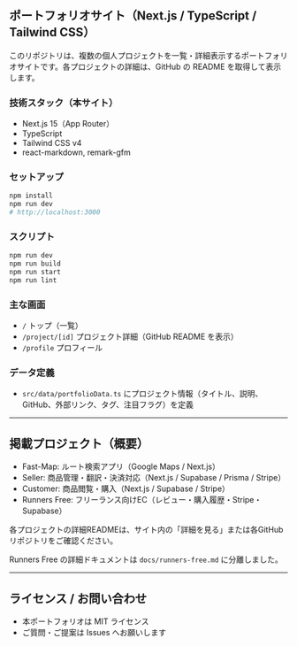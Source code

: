 ## ポートフォリオサイト（Next.js / TypeScript / Tailwind CSS）

このリポジトリは、複数の個人プロジェクトを一覧・詳細表示するポートフォリオサイトです。各プロジェクトの詳細は、GitHub の README を取得して表示します。

### 技術スタック（本サイト）
- Next.js 15（App Router）
- TypeScript
- Tailwind CSS v4
- react-markdown, remark-gfm

### セットアップ
```bash
npm install
npm run dev
# http://localhost:3000
```

### スクリプト
```bash
npm run dev
npm run build
npm run start
npm run lint
```

### 主な画面
- `/` トップ（一覧）
- `/project/[id]` プロジェクト詳細（GitHub README を表示）
- `/profile` プロフィール

### データ定義
- `src/data/portfolioData.ts` にプロジェクト情報（タイトル、説明、GitHub、外部リンク、タグ、注目フラグ）を定義

---

## 掲載プロジェクト（概要）
- Fast-Map: ルート検索アプリ（Google Maps / Next.js）
- Seller: 商品管理・翻訳・決済対応（Next.js / Supabase / Prisma / Stripe）
- Customer: 商品閲覧・購入（Next.js / Supabase / Stripe）
- Runners Free: フリーランス向けEC（レビュー・購入履歴・Stripe・Supabase）

各プロジェクトの詳細READMEは、サイト内の「詳細を見る」または各GitHubリポジトリをご確認ください。

Runners Free の詳細ドキュメントは `docs/runners-free.md` に分離しました。

---

## ライセンス / お問い合わせ
- 本ポートフォリオは MIT ライセンス
- ご質問・ご提案は Issues へお願いします
